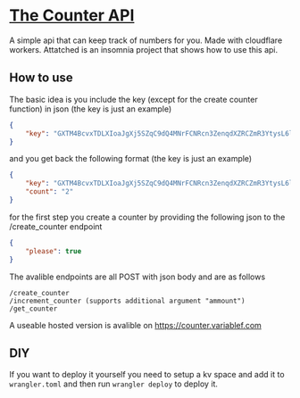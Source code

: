 # [The Counter API](https://counter.variablef.com)
A simple api that can keep track of numbers for you. Made with cloudflare workers.
Attatched is an insomnia project that shows how to use this api.

## How to use
The basic idea is you include the key (except for the create counter function) in json (the key is just an example)
```json
{
	"key": "GXTM4BcvxTDLXIoaJgXj5SZqC9dQ4MNrFCNRcn3ZenqdXZRCZmR3YtysL6lUepA6"
}
```
and you get back the following format (the key is just an example)
```json
{
	"key": "GXTM4BcvxTDLXIoaJgXj5SZqC9dQ4MNrFCNRcn3ZenqdXZRCZmR3YtysL6lUepA6",
	"count": "2"
}
```
for the first step you create a counter by providing the following json to the /create_counter endpoint
```json
{
	"please": true
}
```

The avalible endpoints are all POST with json body and are as follows
```
/create_counter
/increment_counter (supports additional argument "ammount")
/get_counter
```

A useable hosted version is avalible on https://counter.variablef.com

## DIY
If you want to deploy it yourself you need to setup a kv space and add it to `wrangler.toml` and then run `wrangler deploy` to deploy it.


